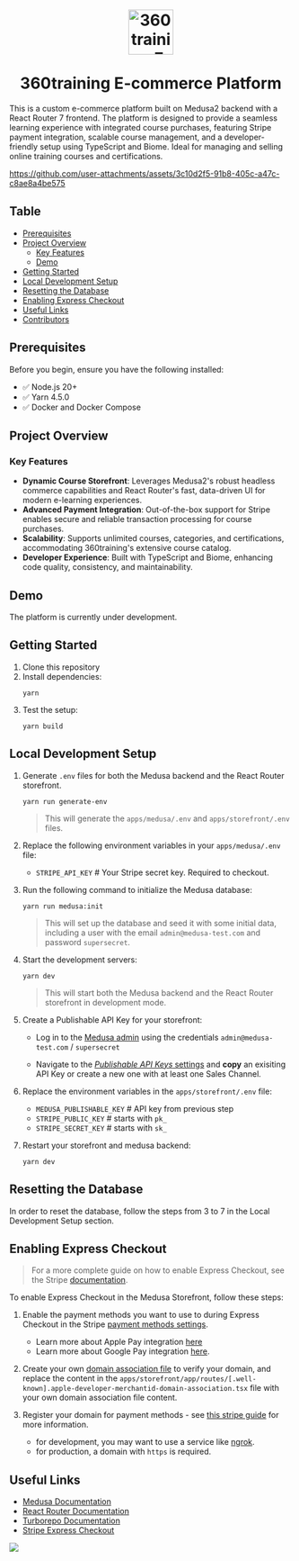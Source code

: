 <h1 align="center">
  <a href="https://360training.com"><img src="https://360training.com/favicon.ico" alt="360training E-commerce Platform" width="80" height="80"></a>
  <br>
  <br>
  360training E-commerce Platform
  <br>
</h1>

This is a custom e-commerce platform built on Medusa2 backend with a React Router 7 frontend. The platform is designed to provide a seamless learning experience with integrated course purchases, featuring Stripe payment integration, scalable course management, and a developer-friendly setup using TypeScript and Biome. Ideal for managing and selling online training courses and certifications.

https://github.com/user-attachments/assets/3c10d2f5-91b8-405c-a47c-c8ae8a4be575

## Table

- [Prerequisites](#prerequisites)
- [Project Overview](#project-overview)
  - [Key Features](#key-features)
  - [Demo](#demo)
- [Getting Started](#getting-started)
- [Local Development Setup](#local-development-setup)
- [Resetting the Database](#resetting-the-database)
- [Enabling Express Checkout](#enabling-express-checkout)
- [Useful Links](#useful-links)
- [Contributors](#contributors)

## Prerequisites

Before you begin, ensure you have the following installed:

- ✅ Node.js 20+
- ✅ Yarn 4.5.0
- ✅ Docker and Docker Compose


## Project Overview

### Key Features

- **Dynamic Course Storefront**: Leverages Medusa2's robust headless commerce capabilities and React Router's fast, data-driven UI for modern e-learning experiences.
- **Advanced Payment Integration**: Out-of-the-box support for Stripe enables secure and reliable transaction processing for course purchases.
- **Scalability**: Supports unlimited courses, categories, and certifications, accommodating 360training's extensive course catalog.
- **Developer Experience**: Built with TypeScript and Biome, enhancing code quality, consistency, and maintainability.

## Demo

The platform is currently under development.


## Getting Started

1. Clone this repository
2. Install dependencies:
   ```
   yarn
   ```
3. Test the setup:
   ```
   yarn build
   ```

## Local Development Setup
1. Generate `.env` files for both the Medusa backend and the React Router storefront.
   ```
   yarn run generate-env
   ```
   > This will generate the `apps/medusa/.env` and `apps/storefront/.env` files.

2. Replace the following environment variables in your `apps/medusa/.env` file:
   - `STRIPE_API_KEY` # Your Stripe secret key. Required to checkout.

3. Run the following command to initialize the Medusa database:

   ```
   yarn run medusa:init
   ```

   > This will set up the database and seed it with some initial data, including a user with the email `admin@medusa-test.com` and password `supersecret`.

4. Start the development servers:
   ```
   yarn dev
   ```

   > This will start both the Medusa backend and the React Router storefront in development mode.

5. Create a Publishable API Key for your storefront:

   - Log in to the [Medusa admin](http://localhost:9000/app/login) using the credentials `admin@medusa-test.com` / `supersecret`

   - Navigate to the [_Publishable API Keys_ settings](http://localhost:9000/app/settings/publishable-api-keys) and **copy** an exisiting API Key or create a new one with at least one Sales Channel.

6. Replace the environment variables in the `apps/storefront/.env` file:

   - `MEDUSA_PUBLISHABLE_KEY` # API key from previous step
   - `STRIPE_PUBLIC_KEY` # starts with `pk_`
   - `STRIPE_SECRET_KEY` # starts with `sk_`

7. Restart your storefront and medusa backend:
      ```
      yarn dev
      ```


## Resetting the Database
In order to reset the database, follow the steps from 3 to 7 in the Local Development Setup section.

## Enabling Express Checkout

> For a more complete guide on how to enable Express Checkout, see the Stripe [documentation](https://docs.stripe.com/elements/express-checkout-element).

To enable Express Checkout in the Medusa Storefront, follow these steps:

1. Enable the payment methods you want to use to during Express Checkout in the Stripe [payment methods settings](https://dashboard.stripe.com/settings/payment_methods).
   - Learn more about Apple Pay integration [here](https://docs.stripe.com/apple-pay) 
   - Learn more about Google Pay integration [here](https://docs.stripe.com/google-pay).

2. Create your own [domain association file](https://docs.stripe.com/apple-pay?platform=web#verify-domain) to verify your domain, and replace the content in the `apps/storefront/app/routes/[.well-known].apple-developer-merchantid-domain-association.tsx` file with your own domain association file content.

3. Register your domain for payment methods - see [this stripe guide](https://docs.stripe.com/payments/payment-methods/pmd-registration) for more information.
   - for development, you may want to use a service like [ngrok](https://ngrok.com).
   - for production, a domain with `https` is required.


## Useful Links

- [Medusa Documentation](https://docs.medusajs.com/)
- [React Router Documentation](https://reactrouter.com/home)
- [Turborepo Documentation](https://turbo.build/repo/docs)
- [Stripe Express Checkout](https://docs.stripe.com/elements/express-checkout-element)





<a href = "https://github.com/lambda-curry/medusa2-starter/graphs/contributors">
  <img src = "https://contrib.rocks/image?repo=lambda-curry/medusa2-starter"/>
</a>
